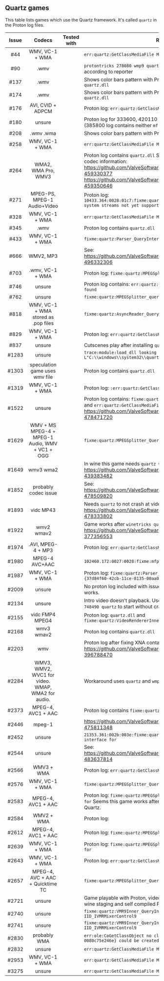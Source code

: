 ## Quartz games

This table lists games which use the Quartz framework.
It's called `quartz` in the Proton log files.

| Issue |                      Codecs                       | Tested with | Remarks                                                                                                                                                                                                                                  |
| :---: | :-----------------------------------------------: | :---------: | ---------------------------------------------------------------------------------------------------------------------------------------------------------------------------------------------------------------------------------------- |
|  #44  |                  WMV, VC-1 + WMA                  |             | `err:quartz:GetClassMediaFile Media class not found`                                                                                                                                                                                     |
|  #90  |                       .wmv                        |             | `protontricks 278080 wmp9 quartz devenum` workaround fixes it according to reporter                                                                                                                                                      |
| #137  |                       .wmv                        |             | Shows color bars pattern with Proton 5.13-1, Proton log contains `quartz.dll`                                                                                                                                                            |
| #174  |                       .wmv                        |             | Shows color bars pattern with Proton 5.13-1, Proton log contains `quartz.dll`                                                                                                                                                            |
| #176  |                 AVI, CVID + ADPCM                 |             | Proton log: `err:quartz:GetClassMediaFile Media class not found`                                                                                                                                                                         |
| #180  |                      unsure                       |             | Proton log for 333600, 420110 and 602520 contain `quartz.dll` (385800 log contains neither `mf` nor `quartz`)                                                                                                                            |
| #208  |                     .wmv .wma                     |             | Shows color bars pattern with Proton 5.13-1                                                                                                                                                                                              |
| #258  |                  WMV, VC-1 + WMA                  |             | `err:quartz:GetClassMediaFile Media class not found`                                                                                                                                                                                     |
| #264  |                WMA2, WMA Pro, WMV3                |             | Proton log contains `quartz.dll` See these 2 comments for precise codec information: https://github.com/ValveSoftware/Proton/issues/264#issuecomment-459330377 https://github.com/ValveSoftware/Proton/issues/264#issuecomment-459350646 |
| #271  |            MPEG-PS, MPEG-1 Audio+Video            |             | Proton log: `10433.364:0028:01c7:fixme:quartz:MPEGSplitter_query_accept MPEG-1 system streams not yet supported`                                                                                                                         |
| #328  |                  WMV, VC-1 + WMA                  |             | `err:quartz:GetClassMediaFile Media class not found`                                                                                                                                                                                     |
| #345  |                       .wmv                        |             | Proton log contains `quartz.dll`                                                                                                                                                                                                         |
| #433  |                  WMV, VC-1 + WMA                  |             | `fixme:quartz:Parser_QueryInterface No interface for`                                                                                                                                                                                    |
| #666  |                     WMV2, MP3                     |             | See: https://github.com/ValveSoftware/Proton/issues/1464#issuecomment-496332306                                                                                                                                                          |
| #703  |                 .wmv, VC-1 + WMA                  |             | Proton log: `fixme:quartz:MPEGSplitter_QueryInterface No interface`                                                                                                                                                                      |
| #746  |                      unsure                       |             | Proton log contains: `err:quartz:GetClassMediaFile Media class not found`                                                                                                                                                                |
| #762  |                      unsure                       |             | `fixme:quartz:MPEGSplitter_query_accept`                                                                                                                                                                                                 |
| #818  |       WMV, VC-1 + WMA stored as .pop files        |             | `fixme:quartz:AsyncReader_QueryInterface No interface for`                                                                                                                                                                               |
| #829  |                  WMV, VC-1 + WMA                  |             | Proton log: `err:quartz:GetClassMediaFile Media class not found`                                                                                                                                                                         |
| #837  |                      unsure                       |             | Cutscenes play after installing `quartz` manually                                                                                                                                                                                        |
| #1283 |                      unsure                       |             | `trace:module:load_dll looking for L"C:\\windows\\system32\\quartz.dll"`                                                                                                                                                                 |
| #1303 |          speculation game uses wmv file           |             | Proton log contains `quartz.dll`                                                                                                                                                                                                         |
| #1319 |                  WMV, VC-1 + WMA                  |             | Proton log: `:err:quartz:GetClassMediaFile Media class not found`                                                                                                                                                                        |
| #1522 |                      unsure                       |             | Proton log contains: `fixme:quartz:Parser_QueryInterface No interface` and `err:quartz:GetClassMediaFile Media class not found` See: https://github.com/ValveSoftware/Proton/issues/1522#issuecomment-478471720                          |
| #1629 |  WMV + MS MPEG-4 + MPEG-1 Audio, WMV + VC1 + OGG  |             | `fixme:quartz:MPEGSplitter_QueryInterface No interface for`                                                                                                                                                                              |
| #1649 |                     wmv3 wma2                     |             | In wine this game needs `quartz wmp10 devenum` according to: https://github.com/ValveSoftware/Proton/issues/1649#issuecomment-439383482                                                                                                  |
| #1852 |               probably codec issue                |             | See: https://github.com/ValveSoftware/Proton/issues/1852#issuecomment-478509820                                                                                                                                                          |
| #1893 |                     vidc MP43                     |             | Needs `quartz` to not crash at video play. See: https://github.com/ValveSoftware/Proton/issues/1893#issuecomment-478333802                                                                                                               |
| #1922 |                    wmv2 wmav2                     |             | Game works after `winetricks quartz devenum wmp10` according to https://github.com/ValveSoftware/Proton/issues/1922#issue-377356553                                                                                                      |
| #1974 |                .AVI, MPEG-4 + MP3                 |             | Proton log: `err:quartz:GetClassMediaFile Media class not found`                                                                                                                                                                         |
| #1980 |                  MPEG-4 AVC+AAC                   |             | `102460.172:0027:0028:fixme:mfplat:MFStartup (131184, 0): stub`                                                                                                                                                                          |
| #1987 |                  WMV, VC-1 + WMA                  |             | Proton log: `fixme:quartz:Parser_QueryInterface No interface for {37d84f60-42cb-11ce-8135-00aa004bb851}!`                                                                                                                                |
| #2009 |                      unsure                       |             | No proton log included with issue. User mentions installing `quartz` works.                                                                                                                                                              |
| #2134 |                      unsure                       |             | Intro video doesn't playback. User mentions "need `protontricks 748490 quartz` to start without crashing"                                                                                                                                |
| #2155 |                  vidc FMP4 MPEG4                  |             | Proton log: `quartz.dll` and `fixme:quartz:VideoRendererInner_QueryInterface`                                                                                                                                                            |
| #2168 |                    wmv3 wmav2                     |             | Proton log contains `quartz.dll`                                                                                                                                                                                                         |
| #2203 |                        wmv                        |             | Proton log after fixing XNA contains `quartz.dll` See https://github.com/ValveSoftware/Proton/issues/2203#issue-396788470                                                                                                                |
| #2284 | WMV3, WMV2, WVC1 for video. WMAP, WMA2 for audio. |             | Workaround uses `quartz` and `wmp9`.                                                                                                                                                                                                     |
| #2373 |                MPEG-4, AVC1 + AAC                 |             | Proton log contains `fixme:quartz:MPEGSplitter_QueryInterface`                                                                                                                                                                           |
| #2446 |                      mpeg-1                       |             | https://github.com/ValveSoftware/Proton/issues/2446#issuecomment-475811348                                                                                                                                                               |
| #2452 |                      unsure                       |             | `21353.361:002b:003e:fixme:quartz:Parser_QueryInterface No interface for`                                                                                                                                                                |
| #2544 |                      unsure                       |             | See: https://github.com/ValveSoftware/Proton/issues/2544#issuecomment-483637814                                                                                                                                                          |
| #2566 |                    WMV3 + WMA                     |             | Proton log: `err:quartz:GetClassMediaFile Media class not found`                                                                                                                                                                         |
| #2576 |                  WMV, VC-1 + WMA                  |             | `fixme:quartz:MPEGSplitter_QueryInterface No interface for`                                                                                                                                                                              |
| #2583 |                MPEG-4, AVC1 + AAC                 |             | Proton log: `fixme:quartz:MPEGSplitter_QueryInterface No interface for` Seems this game works after installing both Media Foundation and Quartz.                                                                                         |
| #2584 |                    WMV2 + WMA                     |             | Proton log:                                                                                                                                                                                                                              |
| #2612 |                MPEG-4, AVC1 + AAC                 |             | Proton log: `fixme:quartz:MPEGSplitter_QueryInterface`                                                                                                                                                                                   |
| #2639 |                  WMV, VC-1 + WMA                  |             | Proton log: `fixme:quartz:MPEGSplitter_QueryInterface No interface for`                                                                                                                                                                  |
| #2643 |                  WMV, VC-1 + WMA                  |             | Proton log: `err:quartz:GetClassMediaFile Media class not found`                                                                                                                                                                         |
| #2657 |         MPEG-4, AVC + AAC + Quicktime TC          |             | `fixme:quartz:MPEGSplitter_QueryInterface No interface for`                                                                                                                                                                              |
| #2721 |                      unsure                       |             | Game playable with Proton, video reported somewhat working with wine staging and self compiled Proton                                                                                                                                    |
| #2740 |                      unsure                       |             | `fixme:quartz:VMR9Inner_QueryInterface No interface for IID_IVMRMixerControl9`                                                                                                                                                           |
| #2741 |                      unsure                       |             | `fixme:quartz:VMR9Inner_QueryInterface No interface for IID_IVMRMixerControl9`                                                                                                                                                           |
| #2830 |                   probably WMA                    |             | `err:ole:CoGetClassObject no class object {187463a0-5bb7-11d3-acbe-0080c75e246e} could be created for context 0x3`                                                                                                                       |
| #2832 |                      unsure                       |             | `err:quartz:GetClassMediaFile Media class not found`                                                                                                                                                                                     |
| #2953 |                  WMV, VC-1 + WMA                  |             | `err:quartz:GetClassMediaFile Media class not found`                                                                                                                                                                                     |
| #3275 |                      unsure                       |             | `err:quartz:GetClassMediaFile Media class not found`                                                                                                                                                                                     |

